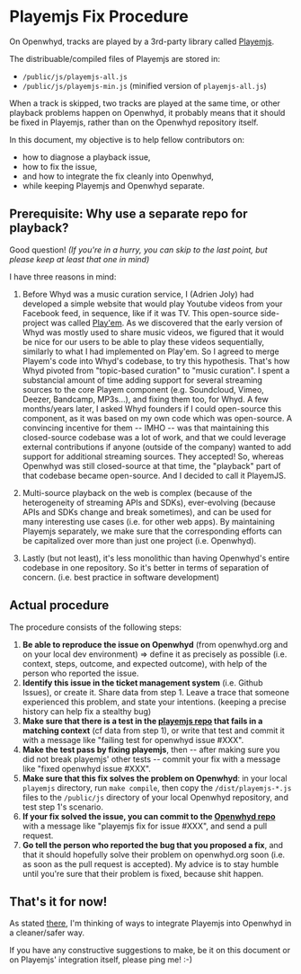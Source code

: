# Playemjs Fix Procedure

On Openwhyd, tracks are played by a 3rd-party library called [Playemjs](https://github.com/adrienjoly/playemjs).

The distribuable/compiled files of Playemjs are stored in:

- `/public/js/playemjs-all.js`
- `/public/js/playemjs-min.js` (minified version of `playemjs-all.js`)

When a track is skipped, two tracks are played at the same time, or other playback problems happen on Openwhyd, it probably means that it should be fixed in Playemjs, rather than on the Openwhyd repository itself.

In this document, my objective is to help fellow contributors on:

- how to diagnose a playback issue,
- how to fix the issue,
- and how to integrate the fix cleanly into Openwhyd,
- while keeping Playemjs and Openwhyd separate.

## Prerequisite: Why use a separate repo for playback?

Good question! _(If you're in a hurry, you can skip to the last point, but please keep at least that one in mind)_

I have three reasons in mind:

1. Before Whyd was a music curation service, I (Adrien Joly) had developed a simple website that would play Youtube videos from your Facebook feed, in sequence, like if it was TV. This open-source side-project was called [Play'em](https://github.com/adrienjoly/playem). As we discovered that the early version of Whyd was mostly used to share music videos, we figured that it would be nice for our users to be able to play these videos sequentially, similarly to what I had implemented on Play'em. So I agreed to merge Playem's code into Whyd's codebase, to try this hypothesis. That's how Whyd pivoted from "topic-based curation" to "music curation". I spent a substancial amount of time adding support for several streaming sources to the core Playem component (e.g. Soundcloud, Vimeo, Deezer, Bandcamp, MP3s...), and fixing them too, for Whyd. A few months/years later, I asked Whyd founders if I could open-source this component, as it was based on my own code which was open-source. A convincing incentive for them -- IMHO -- was that maintaining this closed-source codebase was a lot of work, and that we could leverage external contributions if anyone (outside of the company) wanted to add support for additional streaming sources. They accepted! So, whereas Openwhyd was still closed-source at that time, the "playback" part of that codebase became open-source. And I decided to call it PlayemJS.

2. Multi-source playback on the web is complex (because of the heterogeneity of streaming APIs and SDKs), ever-evolving (because APIs and SDKs change and break sometimes), and can be used for many interesting use cases (i.e. for other web apps). By maintaining Playemjs separately, we make sure that the corresponding efforts can be capitalized over more than just one project (i.e. Openwhyd).

3. Lastly (but not least), it's less monolithic than having Openwhyd's entire codebase in one repository. So it's better in terms of separation of concern. (i.e. best practice in software development)

## Actual procedure

The procedure consists of the following steps:

1. **Be able to reproduce the issue on Openwhyd** (from openwhyd.org and on your local dev environment) => define it as precisely as possible (i.e. context, steps, outcome, and expected outcome), with help of the person who reported the issue.
2. **Identify this issue in the ticket management system** (i.e. Github Issues), or create it. Share data from step 1. Leave a trace that someone experienced this problem, and state your intentions. (keeping a precise history can help fix a stealthy bug)
3. **Make sure that there is a test in the [playemjs repo](https://github.com/adrienjoly/playemjs) that fails in a matching context** (cf data from step 1), or write that test and commit it with a message like "failing test for openwhyd issue #XXX".
4. **Make the test pass by fixing playemjs**, then -- after making sure you did not break playemjs' other tests -- commit your fix with a message like "fixed openwhyd issue #XXX".
5. **Make sure that this fix solves the problem on Openwhyd**: in your local `playemjs` directory, run `make compile`, then copy the `/dist/playemjs-*.js` files to the `/public/js` directory of your local Openwhyd repository, and test step 1's scenario.
6. **If your fix solved the issue, you can commit to the [Openwhyd repo](https://github.com/openwhyd/openwhyd)** with a message like "playemjs fix for issue #XXX", and send a pull request.
7. **Go tell the person who reported the bug that you proposed a fix**, and that it should hopefully solve their problem on openwhyd.org soon (i.e. as soon as the pull request is accepted). My advice is to stay humble until you're sure that their problem is fixed, because shit happen.

## That's it for now!

As stated [there](https://github.com/openwhyd/openwhyd/issues/17), I'm thinking of ways to integrate Playemjs into Openwhyd in a cleaner/safer way.

If you have any constructive suggestions to make, be it on this document or on Playemjs' integration itself, please ping me! :-)
